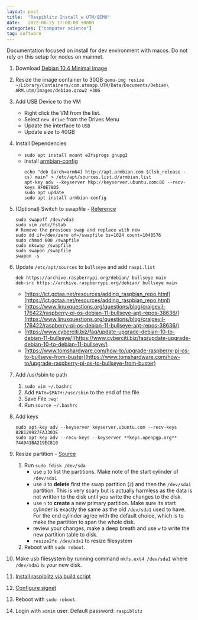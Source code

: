 ```yaml
---
layout: post
title:  "Raspiblitz Install w UTM/QEMU"
date:   2022-06-25 17:00:00 +0000
categories: ["computer science"]
tag: software
---
```


Documentation focused on install for dev environment with macos. Do not rely on this setup for nodes on mainnet. 

1. Download [Debian 10.4 Minimal Image](https://mac.getutm.app/gallery/debian-10-4-minimal)
2. Resize the image container to 30GB
	`qemu-img resize ~/Library/Containers/com.utmapp.UTM/Data/Documents/Debian\ ARM.utm/Images/debian.qcow2 +30G`
3. Add USB Device to the VM
	- Right click the VM from the list.
	- Select `new drive` from the Drives Menu
	- Update the interface to `USB`
	- Update size to 40GB
4. Install Dependencies
	- `sudo apt install mount e2fsprogs gnupg2`
	- Install [armbian-config](https://github.com/armbian/config#armbian-configuration-utility)
		```
		echo "deb [arch=arm64] http://apt.armbian.com $(lsb_release -cs) main" > /etc/apt/sources.list.d/armbian.list
		apt-key adv --keyserver hkp://keyserver.ubuntu.com:80 --recv-keys 9F0E78D5
		sudo apt update
		sudo apt install armbian-config
		```
5. (Optional) Switch to swapfile - [Reference](https://www.linuxuprising.com/2018/08/how-to-use-swap-file-instead-of-swap.html)	
	```
	sudo swapoff /dev/vda3
	sudo vim /etc/fstab 
	# Remove the previous swap and replace with new
	sudo dd if=/dev/zero of=/swapfile bs=1024 count=1048576
	sudo chmod 600 /swapfile 
	sudo mkswap /swapfile
	sudo swapon /swapfile
	swapon -s
	```
6. Update `/etc/apt/sources` to `bullseye` and add `raspi.list`
	```
	deb https://archive.raspberrypi.org/debian/ bullseye main
	deb-src https://archive.raspberrypi.org/debian/ bullseye main
	```
	- [https://ict.gctaa.net/resources/adding_raspbian_repo.html](https://ict.gctaa.net/resources/adding_raspbian_repo.html)
	- [https://www.linuxquestions.org/questions/blog/craigevil-176422/raspberry-pi-os-debian-11-bullseye-apt-repos-38636/](https://www.linuxquestions.org/questions/blog/craigevil-176422/raspberry-pi-os-debian-11-bullseye-apt-repos-38636/)
	- [https://www.cyberciti.biz/faq/update-upgrade-debian-10-to-debian-11-bullseye/](https://www.cyberciti.biz/faq/update-upgrade-debian-10-to-debian-11-bullseye/)
	- [https://www.tomshardware.com/how-to/upgrade-raspberry-pi-os-to-bullseye-from-buster](https://www.tomshardware.com/how-to/upgrade-raspberry-pi-os-to-bullseye-from-buster)
7. Add /usr/sbin to path
   1. `sudo vim ~/.bashrc`
   2. Add `PATH=$PATH:/usr/sbin` to the end of the file
   3. Save File `:wq!`
   4. Run `source ~/.bashrc`

8.  Add keys 
	```
	sudo apt-key adv --keyserver keyserver.ubuntu.com --recv-keys 82B129927FA3303E
	sudo apt-key adv --recv-keys --keyserver **keys.openpgp.org** 74A941BA219EC810
	```
9. Resize partition - [Source](https://askubuntu.com/a/116367)
	1. Run `sudo fdisk /dev/sda`
	    - use `p` to list the partitions. Make note of the start cylinder of `/dev/sda1`
	    - use `d` to **delete** first the swap partition (`2`) and then the `/dev/sda1` partition. This is very scary but is actually harmless as the data is not written to the disk until you write the changes to the disk.
	    - use `n` to **create** a new primary partition. Make sure its start cylinder is exactly the same as the old `/dev/sda1` used to have. For the end cylinder agree with the default choice, which is to make the partition to span the whole disk.
	    - review your changes, make a deep breath and use `w` to write the new partition table to disk. 
	    - `resize2fs /dev/sda1` to resize filesystem
	2. Reboot with `sudo reboot`.
10. Make usb  filesystem  by running command  `mkfs.ext4 /dev/sda1` where `/dev/sda1` is your new disk.
11. [Install raspiblitz via build script](https://github.com/rootzoll/raspiblitz/tree/v1.7/alternative.platforms#building-the-raspiblitz-scripts)
12. [Configure signet](https://github.com/rootzoll/raspiblitz/issues/1500#issuecomment-982779830)
13. Reboot with `sudo reboot`.
14. Login with `admin` user.  Default password: `raspiblitz`

